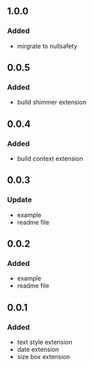 ## 1.0.0
### Added
- mirgrate to nullsafety
## 0.0.5
### Added
- build shimmer extension
## 0.0.4
### Added
- build context extension
## 0.0.3
### Update
- example
- readme file

## 0.0.2
### Added
- example
- readme file

## 0.0.1
### Added
- text style extension
- date extension
- size box extension
